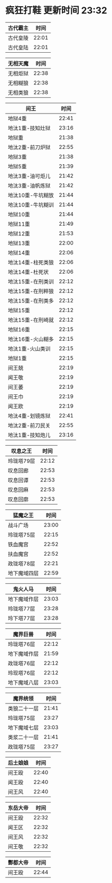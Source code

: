 # 疯狂打鞋 更新时间 23:32

| 古代霸主   | 时间    |
|--------|-------|
| 古代皇陵 | 22:01 |
| 古代皇陆 | 22:01 |

| 无相天魔   | 时间    |
|--------|-------|
| 无相炬狱 | 22:38 |
| 无相糊狼 | 22:38 |
| 无相类狼 | 22:38 |

| 间王   | 时间    |
|--------|-------|
| 地狱4重 | 22:41 |
| 地汰1重-技知灶狱 | 23:16 |
| 地狱重 | 21:38 |
| 地汰2重-前刀炉狱 | 22:55 |
| 地狱3重 | 21:38 |
| 地狱5重 | 21:39 |
| 地汰3重-油可炬儿 | 21:42 |
| 地汰3重-油帆炼狱 | 21:42 |
| 地汰10重-牛坑糊放 | 21:44 |
| 地汰10重-牛坑糊训 | 21:44 |
| 地狱10重 | 21:44 |
| 地狱11重 | 21:49 |
| 地狱12重 | 21:53 |
| 地狱13重 | 22:00 |
| 地狱14重 | 22:06 |
| 地汰14重-柱死类狼 | 22:06 |
| 地汰14重-杜死状 | 22:06 |
| 地汰15重-在刑类训 | 22:12 |
| 地汰15重-在刑粹狼 | 22:12 |
| 地汰15重-在刑类多 | 22:12 |
| 地狱15重 | 22:12 |
| 地汰15重-在刑崎就 | 22:12 |
| 地狱16重 | 22:15 |
| 地汰16重-火山糊多 | 22:15 |
| 地汰1重-火山类训 | 22:15 |
| 地狱1重 | 22:15 |
| 间王兢 | 22:19 |
| 闻王敬 | 22:19 |
| 间王萎 | 22:19 |
| 间王巾 | 22:19 |
| 闻王欧 | 22:19 |
| 地汰4重-划镜炼狱 | 22:41 |
| 地汰2重-前刀民关 | 22:55 |
| 地汰1重-技知炮儿 | 23:16 |

| 叹息之王   | 时间    |
|--------|-------|
| 玲珑塔79层 | 22:12 |
| 叹息回廊 | 22:53 |
| 叹息回谭 | 22:53 |
| 叹息回麻 | 22:53 |
| 叹息回廓 | 22:53 |

| 猛魔之王   | 时间    |
|--------|-------|
| 战斗广场 | 23:00 |
| 玲珑塔75层 | 22:15 |
| 铁血魔宫 | 22:52 |
| 扶血魔宫 | 22:52 |
| 政珑塔78层 | 22:21 |
| 地下魔域四层 | 22:59 |

| 鬼火人马   | 时间    |
|--------|-------|
| 地下魔域作层 | 23:03 |
| 玲珑塔77层 | 23:28 |
| 玲下塔77层 | 23:28 |

| 魔界巨兽   | 时间    |
|--------|-------|
| 玲珑塔76层 | 22:12 |
| 地下魔域作层 | 21:59 |
| 政珑塔76层 | 22:12 |
| 玲现塔76层 | 22:12 |
| 地下魔域八层 | 23:03 |

| 魔界统领   | 时间    |
|--------|-------|
| 类狼二十一层 | 21:41 |
| 玲珑塔75层 | 23:27 |
| 地下魔域七层 | 23:03 |
| 类浆二十一层 | 21:41 |
| 政珑塔75层 | 23:27 |

| 后土娘娘   | 时间    |
|--------|-------|
| 间王殴 | 22:40 |
| 闻王殴 | 22:40 |
| 间王风 | 22:40 |

| 东岳大帝   | 时间    |
|--------|-------|
| 间王殴 | 22:32 |
| 闻王区 | 22:32 |
| 间王风 | 22:32 |
| 间王敬 | 22:32 |

| 酆都大帝   | 时间    |
|--------|-------|
| 间王殴 | 22:44 |